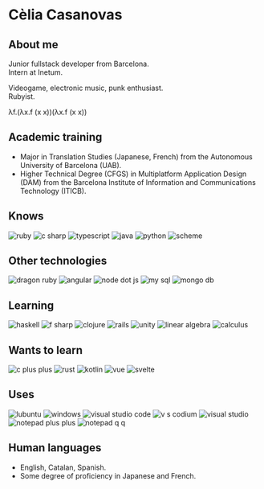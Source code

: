 # Cèlia Casanovas
## About me
Junior fullstack developer from Barcelona.  
Intern at Inetum.

Videogame, electronic music, punk enthusiast.  
Rubyist.  

λf.(λx.f (x x))(λx.f (x x))

## Academic training
- Major in Translation Studies (Japanese, French) from the Autonomous University of Barcelona (UAB).
- Higher Technical Degree (CFGS) in Multiplatform Application Design (DAM) from the Barcelona Institute of Information and Communications Technology (ITICB).

## Knows
![ruby](https://img.shields.io/badge/Ruby-CC342D?logo=ruby)
![c sharp](https://img.shields.io/badge/C%23-239120?logo=c-sharp)
![typescript](https://img.shields.io/badge/TypeScript-3178C6?logo=typescript&logoColor=white)
![java](https://img.shields.io/badge/Java-red?logo=buymeacoffee&logoColor=white)
![python](https://img.shields.io/badge/Python-3776AB?logo=python&logoColor=white)
![scheme](https://img.shields.io/badge/Scheme-9F1D20?logo=racket&logoColor=white)

## Other technologies
![dragon ruby](https://img.shields.io/badge/DragonRuby-CC342D?logo=ruby)
![angular](https://img.shields.io/badge/Angular-DD0031?logo=angular&logoColor=white)
![node dot js](https://img.shields.io/badge/Node.js-339933?logo=node.js&logoColor=white)
![my sql](https://img.shields.io/badge/MySQL-4479A1?logo=mysql&logoColor=white)
![mongo db](https://img.shields.io/badge/MongoDB-47A248?logo=mongodb&logoColor=white)

## Learning
![haskell](https://img.shields.io/badge/Haskell-5D4F85?logo=haskell&logoColor=white)
![f sharp](https://img.shields.io/badge/F%23-378BBA?logo=f-sharp&logoColor=white)
![clojure](https://img.shields.io/badge/Clojure-5881D8?logo=clojure&logoColor=white)
![rails](https://img.shields.io/badge/Rails-CC0000?logo=ruby-on-rails&logoColor=white)
![unity](https://img.shields.io/badge/Unity-FFFFFF?logo=unity&logoColor=black)
![linear algebra](https://img.shields.io/badge/Linear_algebra-red)
![calculus](https://img.shields.io/badge/Calculus-purple)


## Wants to learn
![c plus plus](https://img.shields.io/badge/C%2B%2B-00599C?logo=cplusplus&logoColor=white)
![rust](https://img.shields.io/badge/Rust-000000?logo=rust&logoColor=white)
![kotlin](https://img.shields.io/badge/Kotlin-7F52FF?logo=kotlin&logoColor=white)
![vue](https://img.shields.io/badge/Vue.js-4FC08D?logo=vuedotjs&logoColor=white)
![svelte](https://img.shields.io/badge/Svelte-FF3E00?logo=svelte&logoColor=white)

## Uses
![lubuntu](https://img.shields.io/badge/Lubuntu-0068C8?logo=lubuntu&logoColor=white)
![windows](https://img.shields.io/badge/Windows-0078D4?logo=windows11&logoColor=white)
![visual studio code](https://img.shields.io/badge/VS_Code-007ACC?logo=visualstudiocode&logoColor=white)
![v s codium](https://img.shields.io/badge/VS_Codium-2F80ED?logo=vscodium&logoColor=white)
![visual studio](https://img.shields.io/badge/Visual_Studio-5C2D91?logo=visualstudio&logoColor=white)
![notepad plus plus](https://img.shields.io/badge/Notepad++-90E59A?logo=notepadplusplus&logoColor=white)
![notepad q q](https://img.shields.io/badge/Notepadqq-90E59A?logo=notepadplusplus&logoColor=white)

## Human languages
- English, Catalan, Spanish.  
- Some degree of proficiency in Japanese and French.
